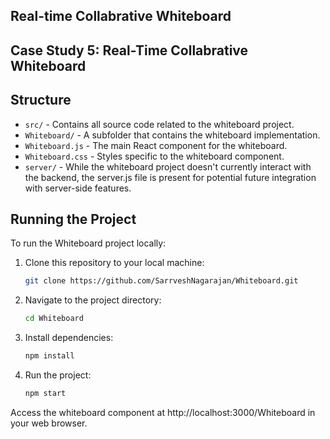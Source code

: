 ## Real-time Collabrative Whiteboard

## Case Study 5: Real-Time Collabrative Whiteboard

## Structure
- `src/` - Contains all source code related to the whiteboard project.
- `Whiteboard/` - A subfolder that contains the whiteboard implementation.
- `Whiteboard.js` - The main React component for the whiteboard.
- `Whiteboard.css` - Styles specific to the whiteboard component.
- `server/` - While the whiteboard project doesn't currently interact with the backend, the server.js file is present for potential future integration with server-side features.

## Running the Project
To run the Whiteboard project locally:

1. Clone this repository to your local machine:
   ```bash
   git clone https://github.com/SarrveshNagarajan/Whiteboard.git

2. Navigate to the project directory:
   ```bash
   cd Whiteboard

4. Install dependencies:
   ```bash
   npm install
5. Run the project:
   ```bash
   npm start
Access the whiteboard component at http://localhost:3000/Whiteboard in your web browser.
